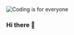 ![Coding is for everyone](https://github.com/irinaanghel/irinaanghel/assets/95704046/3095a16c-2cc7-40c2-89d5-2a7da9641fdc)
### Hi there 👋




<!--
**irinaanghel/irinaanghel** is a ✨ _special_ ✨ repository because its `README.md` (this file) appears on your GitHub profile.

Here are some ideas to get you started:

- 🔭 I’m currently working on ...
- 🌱 I’m currently learning ...
- 👯 I’m looking to collaborate on ...
- 🤔 I’m looking for help with ...
- 💬 Ask me about ...
- 📫 How to reach me: ...
- 😄 Pronouns: ...
- ⚡ Fun fact: ...
-->

